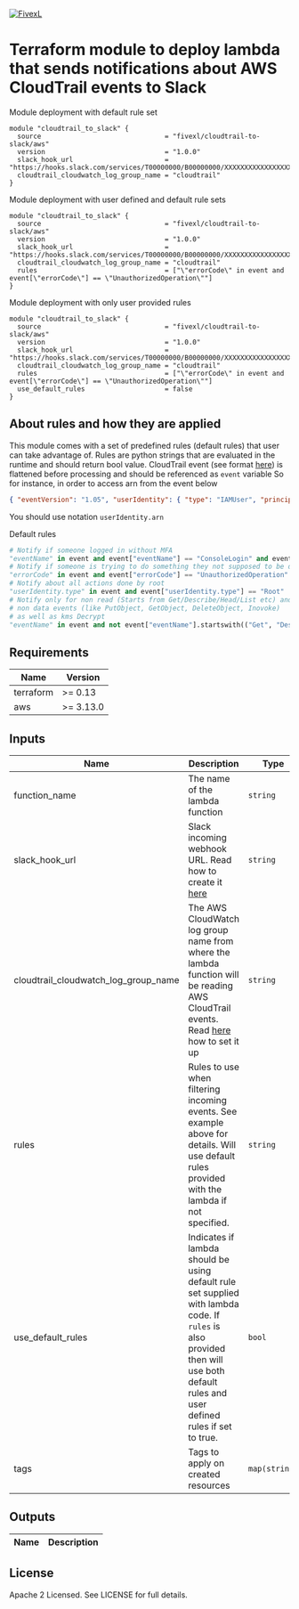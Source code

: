 [![FivexL](https://releases.fivexl.io/fivexlbannergit.jpg)](https://fivexl.io/)

# Terraform module to deploy lambda that sends notifications about AWS CloudTrail events to Slack

Module deployment with default rule set

```hlc
module "cloudtrail_to_slack" {
  source                               = "fivexl/cloudtrail-to-slack/aws"
  version                              = "1.0.0"
  slack_hook_url                       = "https://hooks.slack.com/services/T00000000/B00000000/XXXXXXXXXXXXXXXXXXXXXXXX"
  cloudtrail_cloudwatch_log_group_name = "cloudtrail"
}
```

Module deployment with user defined and default rule sets

```hlc
module "cloudtrail_to_slack" {
  source                               = "fivexl/cloudtrail-to-slack/aws"
  version                              = "1.0.0"
  slack_hook_url                       = "https://hooks.slack.com/services/T00000000/B00000000/XXXXXXXXXXXXXXXXXXXXXXXX"
  cloudtrail_cloudwatch_log_group_name = "cloudtrail"
  rules                                = ["\"errorCode\" in event and event[\"errorCode\"] == \"UnauthorizedOperation\""]
}
```

Module deployment with only user provided rules

```hlc
module "cloudtrail_to_slack" {
  source                               = "fivexl/cloudtrail-to-slack/aws"
  version                              = "1.0.0"
  slack_hook_url                       = "https://hooks.slack.com/services/T00000000/B00000000/XXXXXXXXXXXXXXXXXXXXXXXX"
  cloudtrail_cloudwatch_log_group_name = "cloudtrail"
  rules                                = ["\"errorCode\" in event and event[\"errorCode\"] == \"UnauthorizedOperation\""]
  use_default_rules                    = false
}
```

## About rules and how they are applied

This module comes with a set of predefined rules (default rules) that user can take advantage of.
Rules are python strings that are evaluated in the runtime and should return bool value.
CloudTrail event (see format [here](https://docs.aws.amazon.com/awscloudtrail/latest/userguide/cloudtrail-event-reference.html)) is flattened before processing and should be referenced as `event` variable
So for instance, in order to access arn from the event below

```json
{ "eventVersion": "1.05", "userIdentity": { "type": "IAMUser", "principalId": "XXXXXXXXXXX", "arn": "arn:aws:iam::XXXXXXXXXXX:user/xxxxxxxx", "accountId": "XXXXXXXXXXX", "userName": "xxxxxxxx" }, "eventTime": "2019-07-03T16:14:51Z", "eventSource": "signin.amazonaws.com", "eventName": "ConsoleLogin", "awsRegion": "us-east-1", "sourceIPAddress": "83.41.208.104", "userAgent": "Mozilla/5.0 (X11; Ubuntu; Linux x86_64; rv:67.0) Gecko/20100101 Firefox/67.0", "requestParameters": null, "responseElements": { "ConsoleLogin": "Success" }, "additionalEventData": { "LoginTo": "https://console.aws.amazon.com/ec2/v2/home?XXXXXXXXXXX", "MobileVersion": "No", "MFAUsed": "No" }, "eventID": "0e4d136e-25d4-4d92-b2b2-8a9fe1e3f1af", "eventType": "AwsConsoleSignIn", "recipientAccountId": "XXXXXXXXXXX" }```
```

You should use notation `userIdentity.arn`

Default rules

```python
# Notify if someone logged in without MFA
"eventName" in event and event["eventName"] == "ConsoleLogin" and event["additionalEventData.MFAUsed"] != "Yes"
# Notify if someone is trying to do something they not supposed to be doing
"errorCode" in event and event["errorCode"] == "UnauthorizedOperation"
# Notify about all actions done by root
"userIdentity.type" in event and event["userIdentity.type"] == "Root"
# Notify only for non read (Starts from Get/Describe/Head/List etc) and
# non data events (like PutObject, GetObject, DeleteObject, Inovoke)
# as well as kms Decrypt
"eventName" in event and not event["eventName"].startswith(("Get", "Describe", "List", "Head", "DeleteObject", "PutObject", "Invoke", "Decrypt"))
```

## Requirements

| Name | Version |
|------|---------|
| terraform | >= 0.13 |
| aws | >= 3.13.0 |

## Inputs

| Name | Description | Type | Default | Required |
|------|-------------|------|---------|:--------:|
| function_name | The name of the lambda function | `string` | `fivexl-cloudtrail-to-slack` | no |
| slack_hook_url | Slack incoming webhook URL. Read how to create it [here](https://api.slack.com/messaging/webhooks) | `string` |  | yes |
| cloudtrail_cloudwatch_log_group_name | The AWS CloudWatch log group name from where the lambda function will be reading AWS CloudTrail events. Read [here](https://docs.aws.amazon.com/awscloudtrail/latest/userguide/send-cloudtrail-events-to-cloudwatch-logs.html) how to set it up  | `string` | | yes |
| rules | Rules to use when filtering incoming events. See example above for details. Will use default rules provided with the lambda if not specified. | `string` | `` | no |
| use_default_rules | Indicates if lambda should be using default rule set supplied with lambda code. If `rules` is also provided then will use both default rules and user defined rules if set to true. | `bool` | true | no |
| tags | Tags to apply on created resources | `map(string)` | `{}` | no |

## Outputs

| Name | Description |
|------|-------------|

## License

Apache 2 Licensed. See LICENSE for full details.
